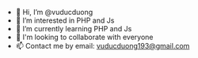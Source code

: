 - 👋 Hi, I’m @vuducduong
- 👀 I’m interested in PHP and Js
- 🌱 I’m currently learning PHP and Js
- 💞️ I'm looking to collaborate with everyone
- 📫 Contact me by email: vuducduong193@gmail.com

<!---
vuducduong/vuducduong is a ✨ special ✨ repository because its `README.md` (this file) appears on your GitHub profile.
You can click the Preview link to take a look at your changes.
--->
